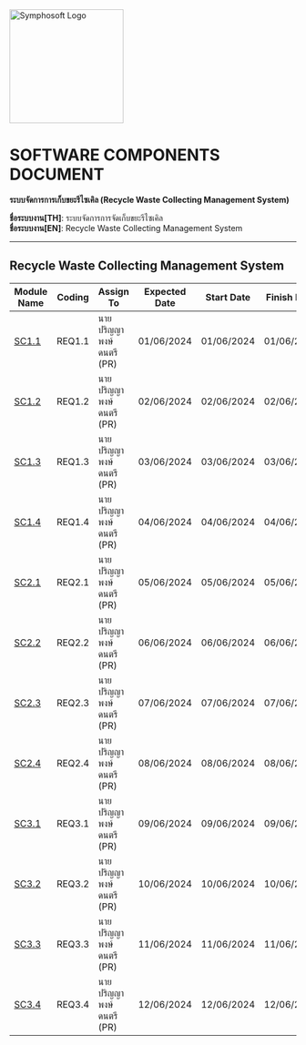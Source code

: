 <img src="https://www.symphosoft.com/logo/symphosoftLogo.png" alt="Symphosoft Logo" width="200"/>

# SOFTWARE COMPONENTS DOCUMENT  
**ระบบจัดการการเก็บขยะรีไซเคิล (Recycle Waste Collecting Management System)**  
  
**ชื่อระบบงาน[TH]**: ระบบจัดการการจัดเก็บขยะรีไซเคิล  
**ชื่อระบบงาน[EN]**: Recycle Waste Collecting Management System  

---


## Recycle Waste Collecting Management System

| Module Name | Coding | Assign To | Expected Date | Start Date | Finish Date | Test Cases | Assign To | Expected Date | Finish Date | Test | Assign To | Expected Date | Finish Date |
|-------------|--------|-----------|---------------|------------|-------------|------------|-----------|---------------|-------------|------|-----------|---------------|-------------|
| [SC1.1](https://github.com/symphosoftworkflow/PROJECTID0001_RECYCLE_WASTE_MGT/tree/main/app) | REQ1.1 | นายปริญญา พงษ์ดนตรี (PR) | 01/06/2024 | 01/06/2024 | 01/06/2024 | TCID1.1   | นายวีระ เนียมโภคะ (AN) | 02/06/2024 | 02/06/2024 | TEST1.1 | นายประกาศิต ทองนอก (Tester) | 03/06/2024 | 03/06/2024 |
| [SC1.2](https://github.com/symphosoftworkflow/PROJECTID0001_RECYCLE_WASTE_MGT/tree/main/app) | REQ1.2 | นายปริญญา พงษ์ดนตรี (PR) | 02/06/2024 | 02/06/2024 | 02/06/2024 | TCID1.2   | นายวีระ เนียมโภคะ (AN) | 03/06/2024 | 03/06/2024 | TEST1.2 | นายประกาศิต ทองนอก (Tester) | 04/06/2024 | 04/06/2024 |
| [SC1.3](https://github.com/symphosoftworkflow/PROJECTID0001_RECYCLE_WASTE_MGT/tree/main/app) | REQ1.3 | นายปริญญา พงษ์ดนตรี (PR) | 03/06/2024 | 03/06/2024 | 03/06/2024 | TCID1.3   | นายวีระ เนียมโภคะ (AN) | 04/06/2024 | 04/06/2024 | TEST1.3 | นายประกาศิต ทองนอก (Tester) | 05/06/2024 | 05/06/2024 |
| [SC1.4](https://github.com/symphosoftworkflow/PROJECTID0001_RECYCLE_WASTE_MGT/tree/main/app) | REQ1.4 | นายปริญญา พงษ์ดนตรี (PR) | 04/06/2024 | 04/06/2024 | 04/06/2024 | TCID1.4   | นายวีระ เนียมโภคะ (AN) | 05/06/2024 | 05/06/2024 | TEST1.4 | นายประกาศิต ทองนอก (Tester) | 06/06/2024 | 06/06/2024 |
| [SC2.1](https://github.com/symphosoftworkflow/PROJECTID0001_RECYCLE_WASTE_MGT/tree/main/app) | REQ2.1 | นายปริญญา พงษ์ดนตรี (PR) | 05/06/2024 | 05/06/2024 | 05/06/2024 | TCID2.1   | นายวีระ เนียมโภคะ (AN) | 06/06/2024 | 06/06/2024 | TEST2.1 | นายประกาศิต ทองนอก (Tester) | 07/06/2024 | 07/06/2024 |
| [SC2.2](https://github.com/symphosoftworkflow/PROJECTID0001_RECYCLE_WASTE_MGT/tree/main/app) | REQ2.2 | นายปริญญา พงษ์ดนตรี (PR) | 06/06/2024 | 06/06/2024 | 06/06/2024 | TCID2.2   | นายวีระ เนียมโภคะ (AN) | 07/06/2024 | 07/06/2024 | TEST2.2 | นายประกาศิต ทองนอก (Tester) | 08/06/2024 | 08/06/2024 |
| [SC2.3](https://github.com/symphosoftworkflow/PROJECTID0001_RECYCLE_WASTE_MGT/tree/main/app) | REQ2.3 | นายปริญญา พงษ์ดนตรี (PR) | 07/06/2024 | 07/06/2024 | 07/06/2024 | TCID2.3   | นายวีระ เนียมโภคะ (AN) | 08/06/2024 | 08/06/2024 | TEST2.3 | นายประกาศิต ทองนอก (Tester) | 09/06/2024 | 09/06/2024 |
| [SC2.4](https://github.com/symphosoftworkflow/PROJECTID0001_RECYCLE_WASTE_MGT/tree/main/app) | REQ2.4 | นายปริญญา พงษ์ดนตรี (PR) | 08/06/2024 | 08/06/2024 | 08/06/2024 | TCID2.4   | นายวีระ เนียมโภคะ (AN) | 09/06/2024 | 09/06/2024 | TEST2.4 | นายประกาศิต ทองนอก (Tester) | 10/06/2024 | 10/06/2024 |
| [SC3.1](https://github.com/symphosoftworkflow/PROJECTID0001_RECYCLE_WASTE_MGT/tree/main/app) | REQ3.1 | นายปริญญา พงษ์ดนตรี (PR) | 09/06/2024 | 09/06/2024 | 09/06/2024 | TCID3.1   | นายวีระ เนียมโภคะ (AN) | 10/06/2024 | 10/06/2024 | TEST3.1 | นายประกาศิต ทองนอก (Tester) | 11/06/2024 | 11/06/2024 |
| [SC3.2](https://github.com/symphosoftworkflow/PROJECTID0001_RECYCLE_WASTE_MGT/tree/main/app) | REQ3.2 | นายปริญญา พงษ์ดนตรี (PR) | 10/06/2024 | 10/06/2024 | 10/06/2024 | TCID3.2   | นายวีระ เนียมโภคะ (AN) | 11/06/2024 | 11/06/2024 | TEST3.2 | นายประกาศิต ทองนอก (Tester) | 12/06/2024 | 12/06/2024 |
| [SC3.3](https://github.com/symphosoftworkflow/PROJECTID0001_RECYCLE_WASTE_MGT/tree/main/app) | REQ3.3 | นายปริญญา พงษ์ดนตรี (PR) | 11/06/2024 | 11/06/2024 | 11/06/2024 | TCID3.3   | นายวีระ เนียมโภคะ (AN) | 12/06/2024 | 12/06/2024 | TEST3.3 | นายประกาศิต ทองนอก (Tester) | 13/06/2024 | 13/06/2024 |
| [SC3.4](https://github.com/symphosoftworkflow/PROJECTID0001_RECYCLE_WASTE_MGT/tree/main/app) | REQ3.4 | นายปริญญา พงษ์ดนตรี (PR) | 12/06/2024 | 12/06/2024 | 12/06/2024 | TCID3.4   | นายวีระ เนียมโภคะ (AN) | 13/06/2024 | 13/06/2024 | TEST3.4 | นายประกาศิต ทองนอก (Tester) | 14/06/2024 | 14/06/2024 |